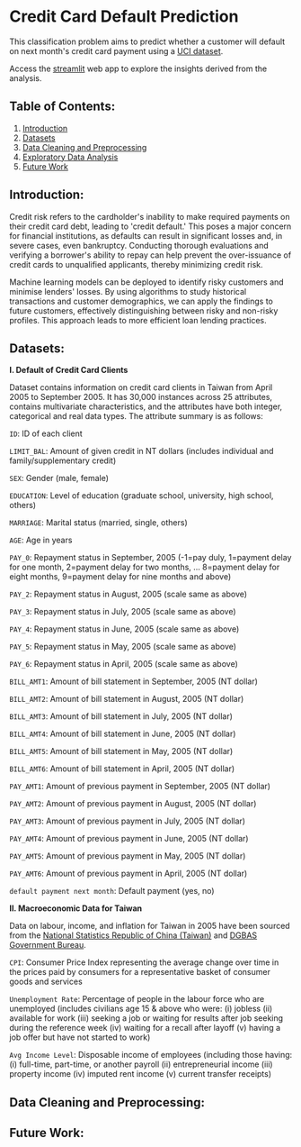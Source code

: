 # Credit Card Default Prediction
This classification problem aims to predict whether a customer will default on next month's credit card payment using a [UCI dataset](https://archive.ics.uci.edu/dataset/350/default+of+credit+card+clients).

Access the [streamlit](https://fds-project-cmse830-credit-card-default-prediction-r2f68jop9pe.streamlit.app/) web app to explore the insights derived from the analysis.

## Table of Contents:
1. [Introduction](#introduction)
2. [Datasets](#datasets)
3. [Data Cleaning and Preprocessing](#data-cleaning-and-preprocessing)
4. [Exploratory Data Analysis](https://fds-project-cmse830-credit-card-default-prediction-r2f68jop9pe.streamlit.app/)
5. [Future Work](#future-work)

## Introduction:
Credit risk refers to the cardholder's inability to make required payments on their credit card debt, leading to 'credit default.' This poses a major concern for financial institutions, as defaults can result in significant losses and, in severe cases, even bankruptcy. Conducting thorough evaluations and verifying a borrower's ability to repay can help prevent the over-issuance of credit cards to unqualified applicants, thereby minimizing credit risk.

Machine learning models can be deployed to identify risky customers and minimise lenders' losses. By using algorithms to study historical transactions and customer demographics, we can apply the findings to future customers, effectively distinguishing between risky and non-risky profiles. This approach leads to more efficient loan lending practices.

## Datasets:
**I. Default of Credit Card Clients**

Dataset contains information on credit card clients in Taiwan from April 2005 to September 2005. It has 30,000 instances across 25 attributes, contains multivariate characteristics, and the attributes have both integer, categorical and real data types. The attribute summary is as follows:

`ID`: ID of each client

`LIMIT_BAL`: Amount of given credit in NT dollars (includes individual and family/supplementary credit)

`SEX`: Gender (male, female)

`EDUCATION`: Level of education (graduate school, university, high school, others)

`MARRIAGE`: Marital status (married, single, others)

`AGE`: Age in years

`PAY_0`: Repayment status in September, 2005 (-1=pay duly, 1=payment delay for one month, 2=payment delay for two months, … 8=payment delay for eight months, 9=payment delay for nine months and above)

`PAY_2`: Repayment status in August, 2005 (scale same as above)

`PAY_3`: Repayment status in July, 2005 (scale same as above)

`PAY_4`: Repayment status in June, 2005 (scale same as above)

`PAY_5`: Repayment status in May, 2005 (scale same as above)

`PAY_6`: Repayment status in April, 2005 (scale same as above)

`BILL_AMT1`: Amount of bill statement in September, 2005 (NT dollar)

`BILL_AMT2`: Amount of bill statement in August, 2005 (NT dollar)

`BILL_AMT3`: Amount of bill statement in July, 2005 (NT dollar)

`BILL_AMT4`: Amount of bill statement in June, 2005 (NT dollar)

`BILL_AMT5`: Amount of bill statement in May, 2005 (NT dollar)

`BILL_AMT6`: Amount of bill statement in April, 2005 (NT dollar)

`PAY_AMT1`: Amount of previous payment in September, 2005 (NT dollar)

`PAY_AMT2`: Amount of previous payment in August, 2005 (NT dollar)

`PAY_AMT3`: Amount of previous payment in July, 2005 (NT dollar)

`PAY_AMT4`: Amount of previous payment in June, 2005 (NT dollar)

`PAY_AMT5`: Amount of previous payment in May, 2005 (NT dollar)

`PAY_AMT6`: Amount of previous payment in April, 2005 (NT dollar)

`default payment next month`: Default payment (yes, no)

**II. Macroeconomic Data for Taiwan**

Data on labour, income, and inflation for Taiwan in 2005 have been sourced from the [National Statistics Republic of China (Taiwan)](https://eng.stat.gov.tw/cl.aspx?n=2324) and [DGBAS Government Bureau](https://www.dgbas.gov.tw/default.aspx).

`CPI`: Consumer Price Index representing the average change over time in the prices paid by consumers for a representative basket of consumer goods and services

`Unemployment Rate`: Percentage of people in the labour force who are unemployed (includes civilians age 15 & above who were: (i) jobless (ii) available for work (iii) seeking a job or waiting for results after job seeking during the reference week (iv) waiting for a recall after layoff (v) having a job offer but have not started to work)

`Avg Income Level`: Disposable income of employees (including those having: (i) full-time, part-time, or another payroll (ii) entrepreneurial income (iii) property income (iv) imputed rent income (v) current transfer receipts)

## Data Cleaning and Preprocessing:


## Future Work:
